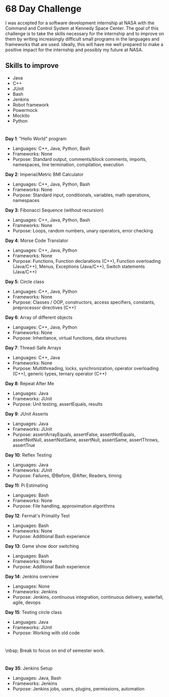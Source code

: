 # 68 Day Challenge
I was accepted for a software development internship at NASA with the Command and Control System at Kennedy Space Center.
The goal of this challenge is to take the skills necessary for the internship and to improve on them by writing increasingly difficult 
small programs in the languages and frameworks that are used. Ideally, this will have me well prepared to make a positive impact
for the internship and possibly my future at NASA.

## Skills to improve
* Java
* C++
* JUnit
* Bash
* Jenkins
* Robot framework
* Powermock
* Mockito
* Python

#

**Day 1**: "Hello World" program
* Languages: C++, Java, Python, Bash
* Frameworks: None
* Purpose: Standard output, comments/block comments, imports, namespaces, line termination, compilation, execution

**Day 2**: Imperial/Metric BMI Calculator
* Languages: C++, Java, Python, Bash
* Frameworks: None
* Purpose: Standard input, conditionals, variables, math operations, namespaces

**Day 3**: Fibonacci Sequence (without recursion)
* Languages: C++, Java, Python, Bash
* Frameworks: None
* Purpose: Loops, random numbers, unary operators, error checking

**Day 4**: Morse Code Translator
* Languages: C++, Java, Python
* Frameworks: None
* Purpose: Functions, Function declarations (C++), Function overloading (Java/C++), Menus, Exceptions (Java/C++), Switch statements (Java/C++)

**Day 5**: Circle class
* Languages: C++, Java, Python
* Frameworks: None
* Purpose: Classes / OOP, constructors, access specifiers, constants, preprocessor directives (C++)

**Day 6**: Array of different objects
* Languages: C++, Java, Python
* Frameworks: None
* Purpose: Inheritance, virtual functions, data structures

**Day 7**: Thread-Safe Arrays
* Languages: C++, Java
* Frameworks: None
* Purpose: Multithreading, locks, synchronization, operator overloading (C++), generic types, ternary operator (C++)

**Day 8**: Repeat After Me
* Languages: Java
* Frameworks: JUnit
* Purpose: Unit testing, assertEquals, results

**Day 9**: JUnit Asserts
* Languages: Java
* Frameworks: JUnit
* Purpose: assertArrayEquals, assertFalse, assertNotEquals, assertNotNull, assertNotSame, assertNull, assertSame, assertThrows, assertTrue

**Day 10**: Reflex Testing
* Languages: Java
* Frameworks: JUnit
* Purpose: Failures, @Before, @After, Readers, timing

**Day 11**: Pi Estimating
* Languages: Bash
* Frameworks: None
* Purpose: File handling, approximation algorithms

**Day 12**: Fermat's Primality Test
* Languages: Bash
* Frameworks: None
* Purpose: Additional Bash experience

**Day 13**: Game show door switching
* Languages: Bash
* Frameworks: None
* Purpose: Additional Bash experience

**Day 14**: Jenkins overview
* Languages: None
* Frameworks: Jenkins
* Purpose: Jenkins, continuous integration, continuous delivery, waterfall, agile, devops

**Day 15**: Testing circle class
* Languages: Java
* Frameworks: JUnit
* Purpose: Working with old code

#
\nbsp;
Break to focus on end of semester work.

#

**Day 35**: Jenkins Setup
* Languages: Java, Bash
* Frameworks: Jenkins
* Purpose: Jenkins jobs, users, plugins, permissions, automation
